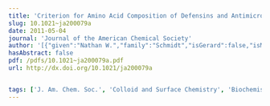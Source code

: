 ```yaml
---
title: 'Criterion for Amino Acid Composition of Defensins and Antimicrobial Peptides Based on Geometry of Membrane Destabilization'
slug: 10.1021~ja200079a
date: 2011-05-04
journal: 'Journal of the American Chemical Society'
author: '[{"given":"Nathan W.","family":"Schmidt","isGerard":false,"isMember":true,"isFirst":false,"isCorresponding":false},{"given":"Abhijit","family":"Mishra","isGerard":false,"isMember":true,"isFirst":false,"isCorresponding":false},{"given":"Ghee Hwee","family":"Lai","isGerard":false,"isMember":true,"isFirst":false,"isCorresponding":false},{"given":"Matthew","family":"Davis","isGerard":false,"isMember":false,"isFirst":false,"isCorresponding":false},{"given":"Lori K.","family":"Sanders","isGerard":false,"isMember":true,"isFirst":false,"isCorresponding":false},{"given":"Dat","family":"Tran","isGerard":false,"isMember":false,"isFirst":false,"isCorresponding":false},{"given":"Angie","family":"Garcia","isGerard":false,"isMember":false,"isFirst":false,"isCorresponding":false},{"given":"Kenneth P.","family":"Tai","isGerard":false,"isMember":false,"isFirst":false,"isCorresponding":false},{"given":"Paul B.","family":"McCray","isGerard":false,"isMember":false,"isFirst":false,"isCorresponding":false},{"given":"André J.","family":"Ouellette","isGerard":false,"isMember":false,"isFirst":false,"isCorresponding":false},{"given":"Michael E.","family":"Selsted","isGerard":false,"isMember":false,"isFirst":false,"isCorresponding":false},{"given":"Gerard C. L.","family":"Wong","isGerard":true,"isMember":true,"isFirst":false,"isCorresponding":false}]'
hasAbstract: false
pdf: /pdfs/10.1021~ja200079a.pdf
url: http://dx.doi.org/10.1021/ja200079a


tags: ['J. Am. Chem. Soc.', 'Colloid and Surface Chemistry', 'Biochemistry', 'General Chemistry', 'Catalysis']
---
```

<!--truncate-->